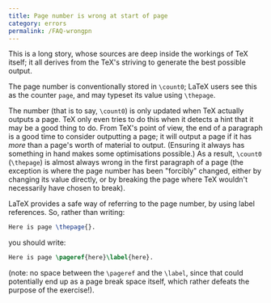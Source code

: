 ```yaml
---
title: Page number is wrong at start of page
category: errors
permalink: /FAQ-wrongpn
---
```


This is a long story, whose sources are deep inside the workings of
TeX itself; it all derives from the TeX's striving to generate
the best possible output.

The page number is conventionally stored in `\count0`; LaTeX
users see this as the counter `page`, and may typeset its value
using `\thepage`.

The number (that is to say, `\count0`) is only updated when TeX
actually outputs a page.  TeX only even tries to do this when it
detects a hint that it may be a good thing to do.  From TeX's point
of view, the end of a paragraph is a good time to consider outputting
a page; it will output a page if it has _more_ than a page's
worth of material to output.  (Ensuring it always has something in
hand makes some optimisations possible.)  As a result, `\count0`
(`\thepage`) is almost always wrong in the first paragraph of a
page (the exception is where the page number has been "forcibly"
changed, either by changing its value directly, or by breaking the
page where TeX wouldn't necessarily have chosen to break).

LaTeX provides a safe way of referring to the page number, by using
label references.  So, rather than writing:
```latex
Here is page \thepage{}.
```
you should write:
```latex
Here is page \pageref{here}\label{here}.
```
(note: no space between the `\pageref` and the `\label`, since
that could potentially end up as a page break space itself, which
rather defeats the purpose of the exercise!).
